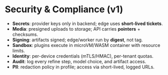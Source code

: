 # Security & Compliance (v1)

- **Secrets**: provider keys only in backend; edge uses **short-lived tickets**.
- **Media**: presigned uploads to storage; API carries **pointers** + checksums.
- **Signing**: artifacts signed; edge/worker run by **digest**, not tag.
- **Sandbox**: plugins execute in microVM/WASM container with resource limits.
- **Identity**: per-device credentials (mTLS/HMAC), per-tenant quotas.
- **Audit**: log every refine step, model choice, and artifact access.
- **PII**: redaction policy in profile; access via short-lived, logged URLs.

